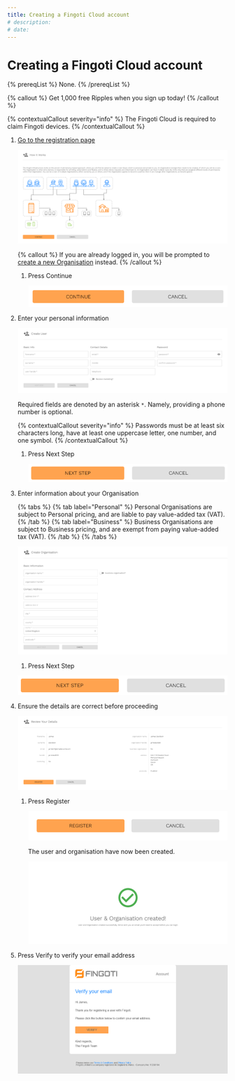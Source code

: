 ```yaml
---
title: Creating a Fingoti Cloud account
# description:
# date:
---
```


# Creating a Fingoti Cloud account

{% prereqList %}
None.
{% /prereqList %}

{% callout %}
Get 1,000 free Ripples when you sign up today!
{% /callout %}

{% contextualCallout severity="info" %}
The Fingoti Cloud is required to claim Fingoti devices.
{% /contextualCallout %}

1. [Go to the registration page](https://account.fingoti.com/register)

   ![Screenshot of the Fingoti account registration page](creating-a-fingoti-account/how-it-works.png)

   <!-- TODO Link to the org creation page -->

   {% callout %}
   If you are already logged in, you will be prompted to [create a new Organisation](/) instead.
   {% /callout %}

   1. Press Continue

      ![Screenshot of Continue and Cancel buttons](creating-a-fingoti-account/continue.png)

2. Enter your personal information

   <!-- TODO Use an image tag for captions -->

   ![Screenshot of the Create User page](creating-a-fingoti-account/create-user.png)

   Required fields are denoted by an asterisk `*`. Namely, providing a phone number is optional.

   {% contextualCallout severity="info" %}
   Passwords must be at least six characters long, have at least one uppercase letter, one number, and one symbol.
   {% /contextualCallout %}

   1. Press Next Step

      ![Screenshot of the Next Step button](creating-a-fingoti-account/next-step.png)

<!-- FIXME Only if the user wasn't invited via email -->

3. Enter information about your Organisation

   {% tabs %}
   {% tab label="Personal" %}
   Personal Organisations are subject to Personal pricing, and are liable to pay value-added tax (VAT).
   {% /tab %}
   {% tab label="Business" %}
   Business Organisations are subject to Business pricing, and are exempt from paying value-added tax (VAT).
   {% /tab %}
   {% /tabs %}

   ![Screenshot of the Create Organisation page](creating-a-fingoti-account/create-organisation.png)

   1. Press Next Step

   ![Screenshot of the Next Step button](creating-a-fingoti-account/next-step.png)

4. Ensure the details are correct before proceeding

   ![Screenshot of the Review Your Details page](creating-a-fingoti-account/review-your-details.png)

   1. Press Register

      ![Screenshot of the Register button](creating-a-fingoti-account/register.png)

      The user and organisation have now been created.

      ![Screenshot of the Review Your Details page](creating-a-fingoti-account/user-and-organisation-created.png)

5. Press Verify to verify your email address

   ![Screenshot of the Verify Your Email message](creating-a-fingoti-account/verify-your-email.png)
